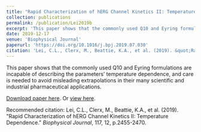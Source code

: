 ```yaml
---
title: "Rapid Characterization of hERG Channel Kinetics II: Temperature Dependence"
collection: publications
permalink: /publication/Lei2019b
excerpt: 'This paper shows that the commonly used Q10 and Eyring formulations are incapable of describing the parameters’ temperature dependence, and care is needed to avoid misleading extrapolations in their many scientific and industrial pharmaceutical applications.'
date: 2019-12-17
venue: 'Biophysical Journal'
paperurl: 'https://doi.org/10.1016/j.bpj.2019.07.030'
citation: 'Lei, C.L., Clerx, M., Beattie, K.A., et al. (2019). &quot;Rapid Characterization of hERG Channel Kinetics II: Temperature Dependence.&quot; <i>Biophysical Journal</i>, 117, 12, p.2455-2470.'
---
```

This paper shows that the commonly used Q10 and Eyring formulations are incapable of describing the parameters’ temperature dependence, and care is needed to avoid misleading extrapolations in their many scientific and industrial pharmaceutical applications.

[Download paper here](http://chonlei.github.io/files/Lei2019b.pdf). Or [view here](https://doi.org/10.1016/j.bpj.2019.07.030).

Recommended citation:
Lei, C.L., Clerx, M., Beattie, K.A., et al. (2019). &quot;Rapid Characterization of hERG Channel Kinetics II: Temperature Dependence.&quot; <i>Biophysical Journal</i>, 117, 12, p.2455-2470.
